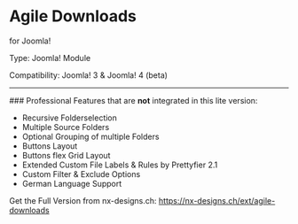 # Agile Downloads
for Joomla!

Type: Joomla! Module

Compatibility: Joomla! 3 & Joomla! 4 (beta)
<hr>
### Professional Features that are <b>not</b> integrated in this lite version:

- Recursive Folderselection
- Multiple Source Folders
- Optional Grouping of multiple Folders
- Buttons Layout
- Buttons flex Grid Layout
- Extended Custom File Labels & Rules by Prettyfier 2.1
- Custom Filter & Exclude Options
- German Language Support


Get the Full Version from nx-designs.ch: https://nx-designs.ch/ext/agile-downloads
